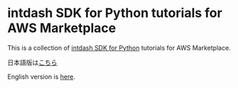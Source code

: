 # intdash SDK for Python tutorials for AWS Marketplace

This is a collection of [intdash SDK for Python](https://docs.intdash.jp/sdk/python/latest/en) tutorials for AWS Marketplace.



日本語版は[こちら](ja)    

English version is [here](en).   
